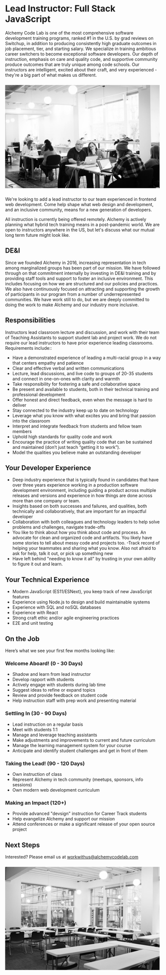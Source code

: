# Lead Instructor: Full Stack JavaScript

Alchemy Code Lab is one of the most comprehensive software development training programs, ranked #1 in the U.S. by grad reviews on Switchup, in addition to producing consistently high graduate outcomes in job placement, tier, and starting salary. We specialize in training ambitious career switchers to become exceptional software developers. Our depth of instruction, emphasis on care and quality code, and supportive community produce outcomes that are truly unique among code schools. Our instructors are intelligent, excited about their craft, and very experienced - they're a big part of what makes us different.

<img alt="Alchemy lab space with students" style="margin: 10px 0; max-width: 500px;" src="./lab-space-people-BW.jpg">

We're looking to add a lead instructor to our team experienced in frontend web development. Come help shape what web design and development, and an inclusive community, means for a new generation of developers.

All instruction is currently being offered remotely. Alchemy is actively planning what hybrid tech training means in a post-pandemic world. We are open to instructors anywhere in the US, but let's discuss what our mutual long term future might look like.

## DE&I

Since we founded Alchemy in 2016, increasing representation in tech among marginalized groups has been part of our mission. We have followed through on that commitment internally  by investing in DE&I training and by providing staff tools and support to foster an inclusive environment. This includes focusing on how we are structured and our policies and practices. We also have continuously focused on attracting and supporting the growth of participants in our program from a number of underrepresented communities. We have work still to do, but we are deeply committed to doing the work to make Alchemy and our industry more inclusive.

## Responsibilities

Instructors lead classroom lecture and discussion, and work with their team of Teaching Assistants to support student lab and project work. We do not require our lead instructors to have prior experience leading classrooms. Requirements include:: 

- Have a demonstrated experience of leading a multi-racial group in a way that centers empathy and patience
- Clear and effective verbal and written communications
- Lecture, lead discussions, and live code to groups of 20-35 students and connect in one-on-ones with clarity and warmth
- Take responsibility for fostering a safe and collaborative space 
- Be present and available to students, both in their technical training and professional development
- Offer honest and direct feedback, even when the message is hard to deliver
- Stay connected to the industry keep up to date on technology
- Leverage what you know with what excites you and bring that passion into the classroom
- Interpret and integrate feedback from students and fellow team members
- Uphold high standards for quality code and work
- Encourage the practice of writing quality code that can be sustained and maintained (don’t just teach “getting it to work”). 
- Model the qualities you believe make an outstanding developer

## Your Developer Experience

- Deep industry experience that is typically found in candidates that have over three years experience working in a production software development environment, including guiding a product across multiple releases and versions and experience in how things are done across more than one company or team.
- Insights based on both successes and failures, and qualities, both technically and collaboratively, that are important for an impactful developer 
- Collaboration with both  colleagues and technology leaders to help solve problems and challenges, navigate trade-offs
- You like to think about how you think about code and process. An advocate for clean and organized code and artifacts. You likely have some stories to tell about messy code and projects too.
-Track record of helping your teammates and sharing what you know. Also not afraid to ask for help, talk it out, or pick up something new
- Have left behind "needing to know it all" by trusting in your own ability to figure it out and learn. 

## Your Technical Experience

- Modern JavaScript (ES11/ESNext), you keep track of new JavaScript features
- Experience using Node.js to design and build maintainable systems
- Experience with SQL and noSQL databases
- Experience with React
- Strong craft ethic and/or agile engineering practices
- E2E and unit testing

## On the Job

Here’s what we see your first few months looking like:

### Welcome Aboard! (0 - 30 Days)

- Shadow and learn from lead instructor
- Develop rapport with students
- Actively engage with students during lab time
- Suggest ideas to refine or expand topics
- Review and provide feedback on student code
- Help instruction staff with prep work and presenting material

### Settling In (30 - 90 Days)

- Lead instruction on a regular basis
- Meet with students 1:1
- Manage and leverage teaching assistants
- Make adjustments and improvements to current and future curriculum
- Manage the learning management system for your course
- Anticipate and identify student challenges and get in front of them

### Taking the Lead! (90 - 120 Days)

- Own instruction of class
- Represent Alchemy in tech community (meetups, sponsors, info sessions)
- Own modern web development curriculum

### Making an Impact (120+)

- Provide advanced "devsign" instruction for Career Track students
- Help evangelize Alchemy and support our mission
- Attend conferences or make a significant release of your open source project

## Next Steps

Interested? Please email us at workwithus@alchemycodelab.com

<img alt="Alchemy classroom" style="margin: 10px 0; max-width: 500px;" src="./classroom-bw.jpg">
